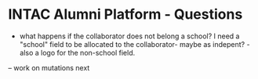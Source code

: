 # INTAC Alumni Platform - Questions

- what happens if the collaborator does not belong a school? I need a "school" field to be allocated to the collaborator- maybe as indepent? - also a logo for the non-school field.

– work on mutations next

